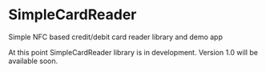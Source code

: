 # SimpleCardReader
Simple NFC based credit/debit card reader library and demo app

At this point SimpleCardReader library is in development. Version 1.0 will be available soon.

